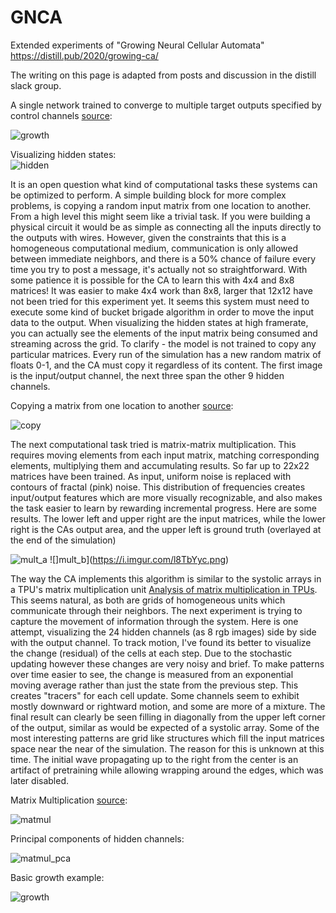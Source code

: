 # GNCA  

Extended experiments of "Growing Neural Cellular Automata"
https://distill.pub/2020/growing-ca/
  
The writing on this page is adapted from posts and discussion in the distill slack group.  

A single network trained to converge to multiple target outputs specified by control channels [source](basic_large.py):  

![growth](https://i.imgur.com/vjrqwF2.gif)
  
Visualizing hidden states:  
![hidden](https://i.imgur.com/2ApfNM3.gif)  

It is an open question what kind of computational tasks these systems can be optimized to perform. A simple building block for more complex problems, is copying a random input matrix from one location to another. From a high level this might seem like a trivial task. If you were building a physical circuit it would be as simple as connecting all the inputs directly to the outputs with wires. However, given the constraints that this is a homogeneous computational medium, communication is only allowed between immediate neighbors, and there is a 50% chance of failure every time you try to post a message, it's actually not so straightforward.
With some patience it is possible for the CA to learn this with 4x4 and 8x8 matrices! It was easier to make 4x4 work than 8x8, larger that 12x12 have not been tried for this experiment yet. It seems this system must need to execute some kind of bucket brigade algorithm in order to move the input data to the output. When visualizing the hidden states at high framerate, you can actually see the elements of the input matrix being consumed and streaming across the grid.
To clarify - the model is not trained to copy any particular matrices. Every run of the simulation has a new random matrix of floats 0-1, and the CA must copy it regardless of its content. The first image is the input/output channel, the next three span the other 9 hidden channels.  
  
Copying a matrix from one location to another [source](CA_tasks/CA_tasks_copy_1.py):

![copy](https://i.imgur.com/oHirFid.gif)

The next computational task tried is matrix-matrix multiplication. This requires moving elements from each input matrix, matching corresponding elements, multiplying them and accumulating results. So far up to 22x22 matrices have been trained. As input, uniform noise is replaced with contours of fractal (pink) noise. This distribution of frequencies creates input/output features which are more visually recognizable, and also makes the task easier to learn by rewarding incremental progress.
Here are some results. The lower left and upper right are the input matrices, while the lower right is the CAs output area, and the upper left is ground truth (overlayed at the end of the simulation)

![mult_a](https://i.imgur.com/dd9BVEq.png) ![]mult_b](https://i.imgur.com/l8TbYyc.png)  

The way the CA implements this algorithm is similar to the systolic arrays in a TPU's matrix multiplication unit [Analysis of matrix multiplication in TPUs](https://medium.com/@CPLu/should-we-all-embrace-systolic-array-df3830f193dc). This seems natural, as both are grids of homogeneous units which communicate through their neighbors.
The next experiment is trying to capture the movement of information through the system. Here is one attempt, visualizing the 24 hidden channels (as 8 rgb images) side by side with the output channel. To track motion, I've found its better to visualize the change (residual) of the cells at each step. Due to the stochastic updating however these changes are very noisy and brief. To make patterns over time easier to see, the change is measured from an exponential moving average rather than just the state from the previous step. This creates "tracers" for each cell update. Some channels seem to exhibit mostly downward or rightward motion, and some are more of a mixture. The final result can clearly be seen filling in diagonally from the upper left corner of the output, similar as would be expected of a systolic array. Some of the most interesting patterns are grid like structures which fill the input matrices space near the near of the simulation. The reason for this is unknown at this time. The initial wave propagating up to the right from the center is an artifact of pretraining while allowing wrapping around the edges, which was later disabled. 

Matrix Multiplication [source](CA_tasks/CA_tasks_matmul.py):

![matmul](https://i.imgur.com/aisfChm.gif)

Principal components of hidden channels:

![matmul_pca](https://i.imgur.com/1mOCRId.gif)

Basic growth example:

![growth](https://i.imgur.com/RDY4j2v.gif)
